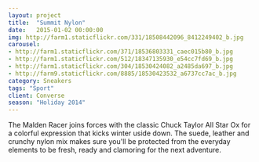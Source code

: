 ```yaml
---
layout: project
title:  "Summit Nylon"
date:   2015-01-02 00:00:00
img: http://farm1.staticflickr.com/331/18508442096_8412249402_b.jpg
carousel:
- http://farm1.staticflickr.com/371/18536803331_caec015b80_b.jpg
- http://farm1.staticflickr.com/512/18347135930_e54cc7fd69_b.jpg
- http://farm1.staticflickr.com/304/18530424082_a2485da697_b.jpg
- http://farm9.staticflickr.com/8885/18530423532_a6737cc7ac_b.jpg
category: Sneakers
tags: "Sport"
client: Converse
season: "Holiday 2014"
---
```

The Malden Racer joins forces with the classic Chuck Taylor All Star Ox for a colorful expression that kicks winter uside down. The suede, leather and crunchy nylon mix makes sure you'll be protected from the everyday elements to be fresh, ready and clamoring for the next adventure. 
